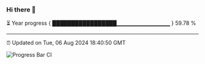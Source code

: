 ### Hi there 👋

⏳ Year progress { █████████████████▁▁▁▁▁▁▁▁▁▁▁▁▁ } 59.78 %

---

⏰ Updated on Tue, 06 Aug 2024 18:40:50 GMT

![Progress Bar CI](https://github.com/IshwaranRudhara/GIT-ACTION/workflows/Progress%20Bar%20CI/badge.svg)

